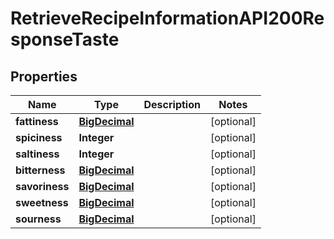 

# RetrieveRecipeInformationAPI200ResponseTaste

## Properties

Name | Type | Description | Notes
------------ | ------------- | ------------- | -------------
**fattiness** | [**BigDecimal**](BigDecimal.md) |  |  [optional]
**spiciness** | **Integer** |  |  [optional]
**saltiness** | **Integer** |  |  [optional]
**bitterness** | [**BigDecimal**](BigDecimal.md) |  |  [optional]
**savoriness** | [**BigDecimal**](BigDecimal.md) |  |  [optional]
**sweetness** | [**BigDecimal**](BigDecimal.md) |  |  [optional]
**sourness** | [**BigDecimal**](BigDecimal.md) |  |  [optional]




